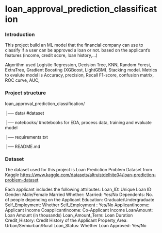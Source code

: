 # loan_approval_prediction_classification

### Introduction
This project build an ML model that the financial company can use to classify if a user can be approved a loan or not. based on the applicant’s features (income, credit score, loan history,...) 

Algorithm used
Logistic Regression, Decision Tree, KNN, Random Forest, ExtraTree, Gradient Boosting (XGBoost, LightGBM), Stacking model. Metrics to evalute model is Accuracy, precision, Recall F1-score, confusion matrix, ROC curve, AUC, 

### Project structure
loan_approval_prediction_classification/

│── data/                #dataset

│── notebooks/           #notebooks for EDA, process data, training and evaluate model

│── requirements.txt     

│── README.md            

### Dataset
The dataset used for this project is Loan Prediction Problem Dataset from Kaggle https://www.kaggle.com/datasets/altruistdelhite04/loan-prediction-problem-dataset

Each applicant includes the following attributes:
Loan_ID:		Unique Loan ID
Gender: 		Male/Female
Married	Whether:  	Married: Yes/No
Dependents:		No. of people depending on the Applicant
Education:		Graduate/Undergraduate
Self_Employment:	Whether Self_Employment : Yes/No
ApplicantIncome:	Applicant Income
CoapplicantIncome:	Co-Applicant Income
LoanAmount:		Loan Amount (in thousands)
Loan_Amount_Term:	Loan Duration
Credit_History:		Credit History of the Applicant
Property_Area:		Urban/Semiurban/Rural
Loan_Status:		Whether Loan Approved: Yes/No

















